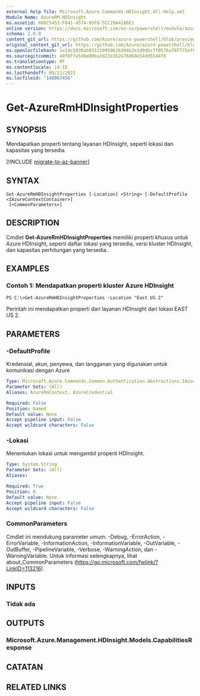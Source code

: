 ```yaml
---
external help file: Microsoft.Azure.Commands.HDInsight.dll-Help.xml
Module Name: AzureRM.HDInsight
ms.assetid: 606C5453-F841-4574-95F8-5CC29A4186E1
online version: https://docs.microsoft.com/en-us/powershell/module/azurerm.hdinsight/get-azurermhdinsightproperties
schema: 2.0.0
content_git_url: https://github.com/Azure/azure-powershell/blob/preview/src/ResourceManager/HDInsight/Commands.HDInsight/help/Get-AzureRmHDInsightProperties.md
original_content_git_url: https://github.com/Azure/azure-powershell/blob/preview/src/ResourceManager/HDInsight/Commands.HDInsight/help/Get-AzureRmHDInsightProperties.md
ms.openlocfilehash: 1e1dc5838ab831210950616304b2e1d9dbc7f0576a707775ef657b235b6f5dae
ms.sourcegitcommit: 49f8ffe5d8e08ba3d22e3b2e76db0e54dd55d4f0
ms.translationtype: MT
ms.contentlocale: id-ID
ms.lasthandoff: 08/11/2021
ms.locfileid: "140867456"
---
```

# Get-AzureRmHDInsightProperties

## SYNOPSIS
Mendapatkan properti tentang layanan HDInsight, seperti lokasi dan kapasitas yang tersedia.

[!INCLUDE [migrate-to-az-banner](../../includes/migrate-to-az-banner.md)]

## SYNTAX

```
Get-AzureRmHDInsightProperties [-Location] <String> [-DefaultProfile <IAzureContextContainer>]
 [<CommonParameters>]
```

## DESCRIPTION
Cmdlet **Get-AzureRmHDInsightProperties** memiliki properti khusus untuk Azure HDInsight, seperti daftar lokasi yang tersedia, versi kluster HDInsight, dan kapasitas perhitungan yang tersedia.

## EXAMPLES

### Contoh 1: Mendapatkan properti kluster Azure HDInsight
```
PS C:\>Get-AzureRmHDInsightProperties -Location "East US 2"
```

Perintah ini mendapatkan properti dari layanan HDInsight dari lokasi EAST US 2.

## PARAMETERS

### -DefaultProfile
Kredensial, akun, penyewa, dan langganan yang digunakan untuk komunikasi dengan Azure

```yaml
Type: Microsoft.Azure.Commands.Common.Authentication.Abstractions.IAzureContextContainer
Parameter Sets: (All)
Aliases: AzureRmContext, AzureCredential

Required: False
Position: Named
Default value: None
Accept pipeline input: False
Accept wildcard characters: False
```

### -Lokasi
Menentukan lokasi untuk mengambil properti HDInsight.

```yaml
Type: System.String
Parameter Sets: (All)
Aliases:

Required: True
Position: 0
Default value: None
Accept pipeline input: False
Accept wildcard characters: False
```

### CommonParameters
Cmdlet ini mendukung parameter umum: -Debug, -ErrorAction, -ErrorVariable, -InformationAction, -InformationVariable, -OutVariable, -OutBuffer, -PipelineVariable, -Verbose, -WarningAction, dan -WarningVariable. Untuk informasi selengkapnya, lihat about_CommonParameters (https://go.microsoft.com/fwlink/?LinkID=113216).

## INPUTS

### Tidak ada

## OUTPUTS

### Microsoft.Azure.Management.HDInsight.Models.CapabilitiesResponse

## CATATAN

## RELATED LINKS
